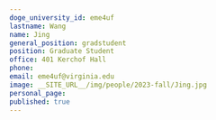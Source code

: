 ```yaml
---
doge_university_id: eme4uf
lastname: Wang
name: Jing
general_position: gradstudent
position: Graduate Student
office: 401 Kerchof Hall
phone: 
email: eme4uf@virginia.edu
image: __SITE_URL__/img/people/2023-fall/Jing.jpg
personal_page:
published: true
---
```

